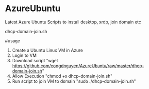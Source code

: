 # AzureUbuntu
Latest Azure Ubuntu Scripts to install desktop, xrdp, join domain etc

dhcp-domain-join.sh

#usage
1. Create a Ubuntu Linux VM in Azure
2. Login to VM
3. Download script "wget https://github.com/congdnguyen/AzureUbuntu/raw/master/dhcp-domain-join.sh"
4. Allow Execution "chmod +x dhcp-domain-join.sh"
5. Run script to join VM to domain "sudo ./dhcp-domain-join.sh"
